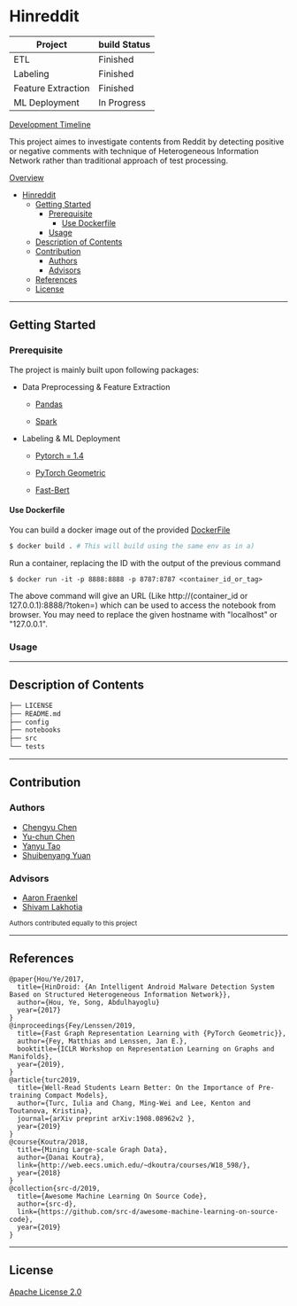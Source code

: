 # Hinreddit

Project|build Status
---|---
ETL | Finished
Labeling | Finished
Feature Extraction| Finished
ML Deployment | In Progress

[Development Timeline](./writeups/DEVTIMELINE.md)

This project aimes to investigate contents from Reddit by detecting positive or negative comments with technique of Heterogeneous Information Network rather than traditional approach of test processing.

[Overview](./writeups/OVERVIEW.md)

- [Hinreddit](#hinreddit)
  - [Getting Started](#getting-started)
    - [Prerequisite](#prerequisite)
      - [Use Dockerfile](#use-dockerfile)
    - [Usage](#usage)
  - [Description of Contents](#description-of-contents)
  - [Contribution](#contribution)
    - [Authors](#authors)
    - [Advisors](#advisors)
  - [References](#references)
  - [License](#license)

----

## Getting Started

### Prerequisite

The project is mainly built upon following packages:

- Data Preprocessing & Feature Extraction

  - [Pandas](https://pandas.pydata.org/)

  - [Spark](https://spark.apache.org/)

- Labeling & ML Deployment

  - [Pytorch = 1.4](https://pytorch.org/)
  
  - [PyTorch Geometric](https://github.com/rusty1s/pytorch_geometric)

  - [Fast-Bert](https://github.com/kaushaltrivedi/fast-bert)

#### Use Dockerfile

  You can build a docker image out of the provided [DockerFile](Dockerfile)

  ```bash
  $ docker build . # This will build using the same env as in a)
  ```

  Run a container, replacing the ID with the output of the previous command

  ```
  $ docker run -it -p 8888:8888 -p 8787:8787 <container_id_or_tag>
  ```
  
  The above command will give an URL (Like http://(container_id or 127.0.0.1):8888/?token=<sometoken>) which can be used to access the notebook from browser. You may need to replace the given hostname with "localhost" or "127.0.0.1".

### Usage

<!-- TODO --> 

----

## Description of Contents

``` bash
├── LICENSE
├── README.md
├── config
├── notebooks
├── src
└── tests
```

----

## Contribution

### Authors

- [Chengyu Chen](https://github.com/anniechen0127)
- [Yu-chun Chen](https://github.com/yuc330)
- [Yanyu Tao](https://github.com/lilytaoyy)
- [Shuibenyang Yuan](https://github.com/shy166)

### Advisors

- [Aaron Fraenkel](https://afraenkel.github.io/)
- [Shivam Lakhotia](https://github.com/shivamlakhotia)

<sup>Authors contributed equally to this project</sup>

----

## References

``` 
@paper{Hou/Ye/2017,
  title={HinDroid: {An Intelligent Android Malware Detection System Based on Structured Heterogeneous Information Network}},
  author={Hou, Ye, Song, Abdulhayoglu}
  year={2017}
}
@inproceedings{Fey/Lenssen/2019,
  title={Fast Graph Representation Learning with {PyTorch Geometric}},
  author={Fey, Matthias and Lenssen, Jan E.},
  booktitle={ICLR Workshop on Representation Learning on Graphs and Manifolds},
  year={2019},
}
@article{turc2019,
  title={Well-Read Students Learn Better: On the Importance of Pre-training Compact Models},
  author={Turc, Iulia and Chang, Ming-Wei and Lee, Kenton and Toutanova, Kristina},
  journal={arXiv preprint arXiv:1908.08962v2 },
  year={2019}
}
@course{Koutra/2018,
  title={Mining Large-scale Graph Data},
  author={Danai Koutra},
  link={http://web.eecs.umich.edu/~dkoutra/courses/W18_598/},
  year={2018}
}
@collection{src-d/2019,
  title={Awesome Machine Learning On Source Code},
  author={src-d},
  link={https://github.com/src-d/awesome-machine-learning-on-source-code},
  year={2019}
}
```

----

## License

[Apache License 2.0](LICENSE)
